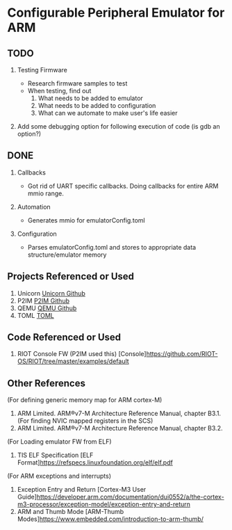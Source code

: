 Configurable Peripheral Emulator for ARM
========================================

TODO
----

1) Testing Firmware
   - Research firmware samples to test
   - When testing, find out
      1) What needs to be added to emulator
      2) What needs to be added to configuration
      3) What can we automate to make user's life easier
           
2) Add some debugging option for following execution of code (is gdb an option?)  
      
      
DONE
----

1) Callbacks
   - Got rid of UART specific callbacks. Doing callbacks for entire ARM mmio range.
   
2) Automation
   - Generates mmio for emulatorConfig.toml
   
3) Configuration
   - Parses emulatorConfig.toml and stores to appropriate data structure/emulator memory   
         

Projects Referenced or Used
---------------------------
1) Unicorn [Unicorn Github](https://github.com/unicorn-engine/unicorn)
2) P2IM [P2IM Github](https://github.com/RiS3-Lab/p2im)
3) QEMU [QEMU Github](https://github.com/qemu/qemu)
4) TOML [TOML](https://toml.io/en/)  

Code Referenced or Used
-----------------------
1) RIOT Console FW (P2IM used this) [Console]https://github.com/RIOT-OS/RIOT/tree/master/examples/default


Other References
----------------
(For defining generic memory map for ARM cortex-M)
1) ARM Limited. ARM®v7-M Architecture Reference Manual, chapter B3.1.
(For finding NVIC mapped registers in the SCS)
2) ARM Limited. ARM®v7-M Architecture Reference Manual, chapter B3.2.

(For Loading emulator FW from ELF)
1) TIS ELF Specification [ELF Format]https://refspecs.linuxfoundation.org/elf/elf.pdf

(For ARM exceptions and interrupts)
1) Exception Entry and Return [Cortex-M3 User Guide]https://developer.arm.com/documentation/dui0552/a/the-cortex-m3-processor/exception-model/exception-entry-and-return
2) ARM and Thumb Mode [ARM-Thumb Modes]https://www.embedded.com/introduction-to-arm-thumb/


